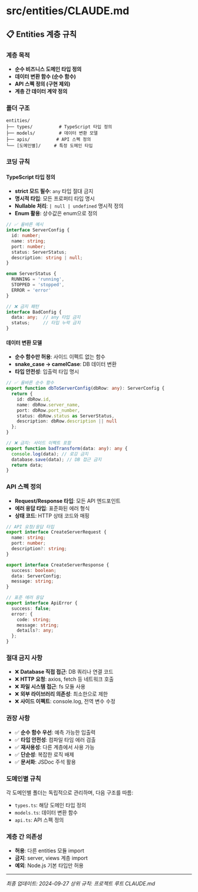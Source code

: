 # src/entities/CLAUDE.md

## 📋 Entities 계층 규칙

### 계층 목적
- **순수 비즈니스 도메인 타입 정의**
- **데이터 변환 함수 (순수 함수)**
- **API 스펙 정의 (구현 제외)**
- **계층 간 데이터 계약 정의**

### 폴더 구조
```
entities/
├── types/          # TypeScript 타입 정의
├── models/         # 데이터 변환 모델
├── apis/          # API 스펙 정의
└── [도메인별]/     # 특정 도메인 타입
```

### 코딩 규칙

#### TypeScript 타입 정의
- **strict 모드 필수**: `any` 타입 절대 금지
- **명시적 타입**: 모든 프로퍼티 타입 명시
- **Nullable 처리**: `| null | undefined` 명시적 정의
- **Enum 활용**: 상수값은 enum으로 정의

```typescript
// ✅ 올바른 예시
interface ServerConfig {
  id: number;
  name: string;
  port: number;
  status: ServerStatus;
  description: string | null;
}

enum ServerStatus {
  RUNNING = 'running',
  STOPPED = 'stopped',
  ERROR = 'error'
}

// ❌ 금지 패턴
interface BadConfig {
  data: any;  // any 타입 금지
  status;     // 타입 누락 금지
}
```

#### 데이터 변환 모델
- **순수 함수만 허용**: 사이드 이펙트 없는 함수
- **snake_case → camelCase**: DB 데이터 변환
- **타입 안전성**: 입출력 타입 명시

```typescript
// ✅ 올바른 순수 함수
export function dbToServerConfig(dbRow: any): ServerConfig {
  return {
    id: dbRow.id,
    name: dbRow.server_name,
    port: dbRow.port_number,
    status: dbRow.status as ServerStatus,
    description: dbRow.description || null
  };
}

// ❌ 금지: 사이드 이펙트 포함
export function badTransform(data: any): any {
  console.log(data); // 로깅 금지
  database.save(data); // DB 접근 금지
  return data;
}
```

### API 스펙 정의
- **Request/Response 타입**: 모든 API 엔드포인트
- **에러 응답 타입**: 표준화된 에러 형식
- **상태 코드**: HTTP 상태 코드와 매핑

```typescript
// API 요청/응답 타입
export interface CreateServerRequest {
  name: string;
  port: number;
  description?: string;
}

export interface CreateServerResponse {
  success: boolean;
  data: ServerConfig;
  message: string;
}

// 표준 에러 응답
export interface ApiError {
  success: false;
  error: {
    code: string;
    message: string;
    details?: any;
  };
}
```

### 절대 금지 사항
- ❌ **Database 직접 접근**: DB 쿼리나 연결 코드
- ❌ **HTTP 요청**: axios, fetch 등 네트워크 호출
- ❌ **파일 시스템 접근**: fs 모듈 사용
- ❌ **외부 라이브러리 의존성**: 최소한으로 제한
- ❌ **사이드 이펙트**: console.log, 전역 변수 수정

### 권장 사항
- ✅ **순수 함수 우선**: 예측 가능한 입출력
- ✅ **타입 안전성**: 컴파일 타임 에러 검출
- ✅ **재사용성**: 다른 계층에서 사용 가능
- ✅ **단순성**: 복잡한 로직 배제
- ✅ **문서화**: JSDoc 주석 활용

### 도메인별 규칙
각 도메인별 폴더는 독립적으로 관리하며, 다음 구조를 따름:
- `types.ts`: 해당 도메인 타입 정의
- `models.ts`: 데이터 변환 함수
- `api.ts`: API 스펙 정의

### 계층 간 의존성
- **허용**: 다른 entities 모듈 import
- **금지**: server, views 계층 import
- **예외**: Node.js 기본 타입만 허용

---
*최종 업데이트: 2024-09-27*
*상위 규칙: 프로젝트 루트 CLAUDE.md*